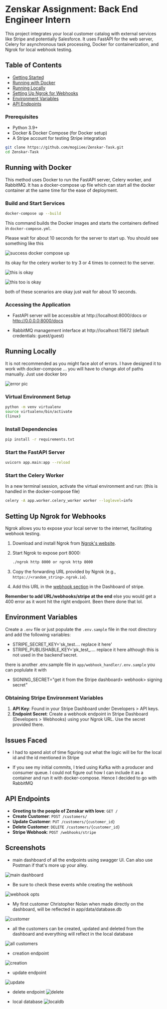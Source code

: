 
# Zenskar Assignment: Back End Engineer Intern

This project integrates your local customer catalog with external services like Stripe and potentially Salesforce. It uses FastAPI for the web server, Celery for asynchronous task processing, Docker for containerization, and Ngrok for local webhook testing.

## Table of Contents
- [Getting Started](#getting-started)
- [Running with Docker](#running-with-docker)
- [Running Locally](#running-locally)
- [Setting Up Ngrok for Webhooks](#setting-up-ngrok-for-webhooks)
- [Environment Variables](#environment-variables)
- [API Endpoints](#api-endpoints)

### Prerequisites

- Python 3.9+
- Docker & Docker Compose (for Docker setup)
- A Stripe account for testing Stripe integration

```bash
git clone https://github.com/mogiiee/Zenskar-Task.git
cd Zenskar-Task
```

## Running with Docker

This method uses Docker to run the FastAPI server, Celery worker, and RabbitMQ. It has a docker-compose up file which can start all the docker container at the same time for the ease of deployment.

### Build and Start Services

```bash
docker-compose up --build
```

This command builds the Docker images and starts the containers defined in `docker-compose.yml`. 

Please wait for about 10 seconds for the server to start up. You should see something like this 

![success docker compose up](https://cdn.discordapp.com/attachments/991052554802712586/1210497998845509643/Screenshot_2024-02-23_at_1.36.45_PM.png?ex=65eac71c&is=65d8521c&hm=9f3e8331e187353f61d78bb1f1b2f1a13a72896243147817c7dfabf1d74e3c45&)

its okay for the celery worker to try 3 or 4 times to connect to the server. 

![this is okay](https://cdn.discordapp.com/attachments/991052554802712586/1210498157696262144/Screenshot_2024-02-23_at_1.37.12_PM.png?ex=65eac742&is=65d85242&hm=2cef3485902082ec8fa2ef2121a3790122c237d789ec46e0da72662448e82166&)

![this too is okay](https://cdn.discordapp.com/attachments/991052554802712586/1210498158073876551/Screenshot_2024-02-23_at_1.37.24_PM.png?ex=65eac742&is=65d85242&hm=00e6867d432d36745e59cb8fb33bfd4a97a4728fb773d660eb628492e24c8c70&)


both of these scenarios are okay just wait for about 10 seconds.


### Accessing the Application

- FastAPI server will be accessible at http://localhost:8000/docs or http://0.0.0.0:8000/docs


- RabbitMQ management interface at http://localhost:15672 (default credentials: guest/guest)

## Running Locally

It is not recommended as you might face alot of errors. I have designed it to work with docker-compose ... you will have to change alot of paths manually. Just use docker bro

![error pic](https://cdn.discordapp.com/attachments/991052554802712586/1210509656456429568/Screenshot_2024-02-23_at_2.23.03_PM.png?ex=65ead1f8&is=65d85cf8&hm=2ac3b2142eea381d6b46f35950bfb5c1554518f14ff848639fc41a46020ea988&)

### Virtual Environment Setup

```bash
python -m venv virtualenv
source virtualenv/bin/activate  
(linux)
```

### Install Dependencies

```bash
pip install -r requirements.txt
```

### Start the FastAPI Server

```bash
uvicorn app.main:app --reload
```

### Start the Celery Worker

In a new terminal session, activate the virtual environment and run: (this is handled in the docker-compose file)

```bash
celery -A app.worker.celery_worker worker --loglevel=info
```

## Setting Up Ngrok for Webhooks


Ngrok allows you to expose your local server to the internet, facilitating webhook testing.

1. Download and install Ngrok from [Ngrok's website](https://ngrok.com/download).
2. Start Ngrok to expose port 8000:

   ```bash
   ./ngrok http 8000 or ngrok http 8000
   ```

3. Copy the forwarding URL provided by Ngrok (e.g., `https://<random_string>.ngrok.io`).

4. Add this URL in the [webhook section](https://dashboard.stripe.com/test/webhooks/) in the Dashboard of stripe.

**Remember to add URL/webhooks/stripe at the end** else you would get a 400 error as it wont hit the right endpoint. Been there done that lol.

## Environment Variables

Create a `.env` file or just populate the `.env.sample` file in the root directory and add the following variables:

- STRIPE_SECRET_KEY='sk_test.... replace it here'
- STRIPE_PUBLISHABLE_KEY='pk_test_.... replace it here although this is not used in the backend'secret.

there is another .env.sample file in `app/webhook_handler/.env.sample` you can poplulate it with 

- SIGNING_SECRET="get it from the Stripe dashboard> webhook> signing secret"

### Obtaining Stripe Environment Variables

1. **API Key**: Found in your Stripe Dashboard under Developers > API keys.
2. **Endpoint Secret**: Create a webhook endpoint in Stripe Dashboard (Developers > Webhooks) using your Ngrok URL. Use the secret provided there.


## Issues Faced

- I had to spend alot of time figuring out what the logic will be for the local id and the id mentioned in Stripe

- If you see my initial commits, I tried using Kafka with a producer and consumer queue. I could not figure out how I can include it as a container and run it with docker-compose. Hence I decided to go with RabbitMQ

## API Endpoints

- **Greeting to the people of Zenskar with love**: `GET /`
- **Create Customer**: `POST /customers/`
- **Update Customer**: `PUT /customers/{customer_id}`
- **Delete Customer**: `DELETE /customers/{customer_id}`
- **Stripe Webhook**: `POST /webhooks/stripe`


## Screenshots
- main dashboard of all the endpoints using swagger UI. Can also use Postman if that's more up your alley.

![main dashboard](https://cdn.discordapp.com/attachments/991052554802712586/1210499211716722748/Screenshot_2024-02-23_at_1.41.33_PM.png?ex=65eac83e&is=65d8533e&hm=5a6ed17bfeafcf7b69c49ef2b8dc42bd985bb0f99d91cf7293e8ec7c4800fd0a&)

- Be sure to check these events while creating the webhook

![webhook opts](https://cdn.discordapp.com/attachments/991052554802712586/1210502706339385364/Screenshot_2024-02-23_at_1.55.28_PM.png?ex=65eacb7f&is=65d8567f&hm=98eea36fb327e9de9777b59b4d57f9e0138eaad4402a8421541db8517fe0525d&)

- My first customer Christopher Nolan when made directly on the dashboard, will be reflected in app/data/database.db

![customer](https://cdn.discordapp.com/attachments/991052554802712586/1210503185710579738/Screenshot_2024-02-23_at_1.57.22_PM.png?ex=65eacbf1&is=65d856f1&hm=62f8ce65b8da6cd12c957df632805425dc9c7b2d636dae69465452933f671a53&)

- all the customers can be created, updated and deleted from the dashboard and everything will reflect in the local database

![all customers](https://cdn.discordapp.com/attachments/991052554802712586/1210504283984891955/Screenshot_2024-02-23_at_2.01.42_PM.png?ex=65eaccf7&is=65d857f7&hm=c1c6e5472e99e5ae9721c620ce476d3fe2afb658a60696a0779fd33186a839a8&)

- creation endpoint

![creation](https://cdn.discordapp.com/attachments/991052554802712586/1210504649157644348/Screenshot_2024-02-23_at_2.03.07_PM.png?ex=65eacd4e&is=65d8584e&hm=f2acb360c7ec4e3978fb58adca43760aee1509f3e54c991de895517af5986278&)

- update endpoint

![update](https://cdn.discordapp.com/attachments/991052554802712586/1210504913172434984/Screenshot_2024-02-23_at_2.04.13_PM.png?ex=65eacd8d&is=65d8588d&hm=01afdaa8905199c91546854dc37f54c0b4854ae3fd272c091e3639978ea90e00&)

- delete endpoint
![delete](https://cdn.discordapp.com/attachments/991052554802712586/1210505176230662164/Screenshot_2024-02-23_at_2.05.17_PM.png?ex=65eacdcc&is=65d858cc&hm=47a234f7e88c467e49b684e3437a964d32497a6ebdf5541cd27dafcc18372ed3&)

- local database
![localdb](https://cdn.discordapp.com/attachments/991052554802712586/1210505292329132112/Screenshot_2024-02-23_at_2.05.45_PM.png?ex=65eacde7&is=65d858e7&hm=2e015386549695b942562a8fa1fc4517e5a42089fdb09bae9e70f4a525f54941&)

